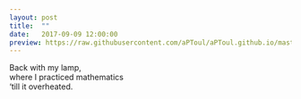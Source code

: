```yaml
---
layout: post
title:  ""
date:   2017-09-09 12:00:00
preview: https://raw.githubusercontent.com/aPToul/aPToul.github.io/master/_images/roots.jpg
---
```


Back with my lamp,  
where I practiced mathematics  
‘till it overheated.

